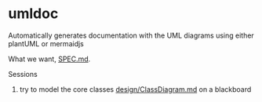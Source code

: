 # umldoc
Automatically generates documentation with the UML diagrams using either plantUML or mermaidjs 

What we want, [SPEC.md](SPEC.md).

Sessions
1. try to model the core classes [design/ClassDiagram.md](design/ClassDiagram.md)
   on a blackboard
